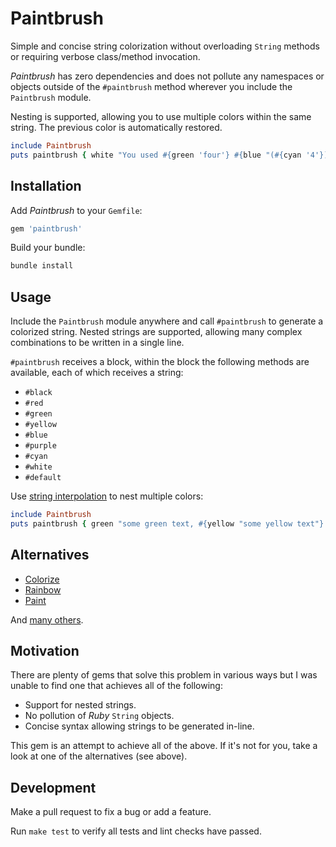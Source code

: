 # Paintbrush

Simple and concise string colorization without overloading `String` methods or requiring verbose class/method invocation.

_Paintbrush_ has zero dependencies and does not pollute any namespaces or objects outside of the `#paintbrush` method wherever you include the `Paintbrush` module.

Nesting is supported, allowing you to use multiple colors within the same string. The previous color is automatically restored.

```ruby
include Paintbrush
puts paintbrush { white "You used #{green 'four'} #{blue "(#{cyan '4'})"} #{yellow 'colors'} today!" }
```

## Installation

Add _Paintbrush_ to your `Gemfile`:

```ruby
gem 'paintbrush'
```

Build your bundle:

```ruby
bundle install
```

## Usage

Include the `Paintbrush` module anywhere and call `#paintbrush` to generate a colorized string. Nested strings are supported, allowing many complex combinations to be written in a single line.

`#paintbrush` receives a block, within the block the following methods are available, each of which receives a string:

* `#black`
* `#red`
* `#green`
* `#yellow`
* `#blue`
* `#purple`
* `#cyan`
* `#white`
* `#default`

Use [string interpolation](https://docs.ruby-lang.org/en/3.2/syntax/literals_rdoc.html#label-String+Literals) to nest multiple colors:

```ruby
include Paintbrush
puts paintbrush { green "some green text, #{yellow "some yellow text"} and some green again" }
```

## Alternatives

* [Colorize](https://github.com/fazibear/colorize)
* [Rainbow](https://github.com/sickill/rainbow)
* [Paint](https://github.com/janlelis/paint)

And [many others](https://www.ruby-toolbox.com/search?display=compact&order=score&q=string%20color&show_forks=false).

## Motivation

There are plenty of gems that solve this problem in various ways but I was unable to find one that achieves all of the following:

* Support for nested strings.
* No pollution of _Ruby_ `String` objects.
* Concise syntax allowing strings to be generated in-line.

This gem is an attempt to achieve all of the above. If it's not for you, take a look at one of the alternatives (see above).

## Development

Make a pull request to fix a bug or add a feature.

Run `make test` to verify all tests and lint checks have passed.
